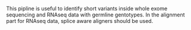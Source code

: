 This pipline is useful to identify short variants inside whole exome sequencing and RNAseq data with germline gentotypes. In the alignment part for RNAseq data, splice aware aligners should be used. 
